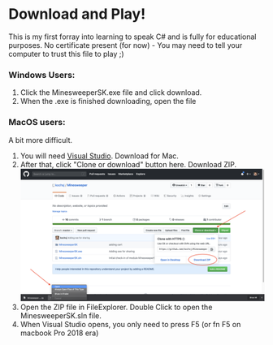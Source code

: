 # Download and Play!
This is my first forray into learning to speak C# and is fully for educational purposes. No certificate present (for now) - You may need to tell your computer to trust this file to play ;)
### Windows Users:
1) Click the MinesweeperSK.exe file and click download.
2) When the .exe is finished downloading, open the file
### MacOS users:
A bit more difficult.
1) You will need [Visual Studio](https://visualstudio.microsoft.com/vs/mac/). Download for Mac.
2) After that, click "Clone or download" button here. Download ZIP.
![Click to Download](downloadZIP.png)
3) Open the ZIP file in FileExplorer. Double Click to open the MinesweeperSK.sln file.
4) When Visual Studio opens, you only need to press F5 (or fn F5 on macbook Pro 2018 era)
